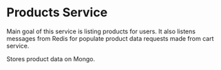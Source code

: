 # Products Service

Main goal of this service is listing products for users. It also listens messages from Redis for
populate product data requests made from cart service.

Stores product data on Mongo.
